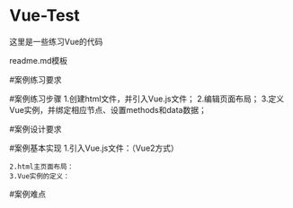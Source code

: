 # Vue-Test
这里是一些练习Vue的代码

readme.md模板

#案例练习要求

#案例练习步骤
    1.创建html文件，并引入Vue.js文件；
    2.编辑页面布局；
    3.定义Vue实例，并绑定相应节点、设置methods和data数据；
    

#案例设计要求

#案例基本实现
    1.引入Vue.js文件：（Vue2方式）
<script type="text/javascript" src="../vue/js/vue.js"></script>

    2.html主页面布局：
    3.Vue实例的定义：

#案例难点